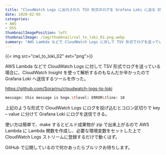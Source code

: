 ```yaml
---
title: "CloudWatch Logs に出力された TSV 形式のログを Grafana Loki に送る OSS を公開した"
date: 2020-02-05
categories:
- AWS
- OSS
thumbnailImagePosition: left
thumbnailImage: /img/thumbnail/cwl_to_loki_01.png.webp
summary: "AWS Lambda などで CloudWatch Logs に対して TSV 形式でログを送っている場合に、CloudWatch Insight を使って解析するのもなんだか辛かったので Grafana Loki へ送信するツールを作った。"
---
```


{{< img src="cwl_to_loki_02" ext="png">}}

AWS Lambda などで CloudWatch Logs に対して TSV 形式でログを送っている場合に、CloudWatch Insight を使って解析するのもなんだか辛かったので Grafana Loki へ送信するツールを作った。

https://github.com/Sorarinu/cloudwatch-logs-to-loki

```bash
message: this message is hoge.\tlevel: ERROR\tline: 10
```

上記のような形式で CloudWatch Logs にログを投げ込むとコロン区切りで key – value に分けて Grafana Loki にログを送信できる。

使い方は簡単で、make するとビルド成果物が zip で出来上がるので AWS Lambda に Lambda 関数を作成し、必要な環境変数をセットした上で CloudWatch Logs ストリームに登録するだけで動くはず。

GitHub で公開しているので何かあったらプルリクお待ちします。